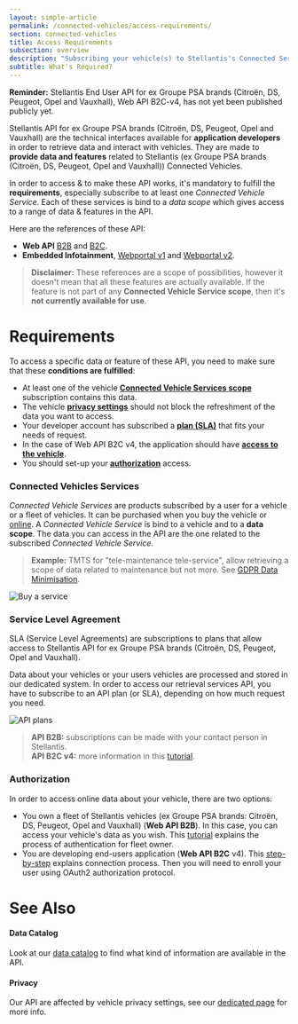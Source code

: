 ```yaml
---
layout: simple-article
permalink: /connected-vehicles/access-requirements/
section: connected-vehicles
title: Access Requirements
subsection: overview
description: "Subscribing your vehicle(s) to Stellantis's Connected Services is mandatory in order to retrieve data."
subtitle: What's Required?
---
```


<div class="notification page-disclaimer">
    <p><strong>Reminder:</strong> Stellantis End User API for ex Groupe PSA brands (Citroën, DS, Peugeot, Opel and Vauxhall), Web API B2C-v4, has not yet been published publicly yet.</p>
</div>


Stellantis API for ex Groupe PSA brands (Citroën, DS, Peugeot, Opel and Vauxhall) are the technical interfaces available for **application developers** in order to retrieve data and interact with vehicles. They are made to **provide data and features** related to Stellantis (ex Groupe PSA brands (Citroën, DS, Peugeot, Opel and Vauxhall)) Connected Vehicles.

In order to access & to make these API works, it's mandatory to fulfill the **requirements**, especially subscribe to at least one *Connected Vehicle Service*. Each of these services is bind to a *data scope* which gives access to a range of data & features in the API.

Here are the references of these API:
- **Web API** [B2B]({{site.baseurl}}/webapi/b2b/api-reference/specification/#article) and [B2C]({{site.baseurl}}/webapi/b2c/api-reference/specification/#article).
- **Embedded Infotainment**, [Webportal v1]({{site.baseurl}}/webportal/v1/api-reference/list/#article) and [Webportal v2]({{site.baseurl}}/webportal/v2/api-reference/list/#article).

> **Disclaimer:** These references are a scope of possibilities, however it doesn't mean that all these features are actually available. If the feature is not part of any **Connected Vehicle Service scope**, then it's **not currently available for use**.

# Requirements

To access a specific data or feature of these API, you need to make sure that these **conditions are fulfilled**: 
- At least one of the vehicle **[Connected Vehicle Services scope](#connected-vehicle-services)** subscription contains this data.
- The vehicle **[privacy settings]({{site.baseurl}}/connected-vehicles/privacy/#article)** should not block the refreshment of the data you want to access.
- Your developer account has subscribed a **[plan (SLA)](#service-level-agreement)** that fits your needs of request.
- In the case of Web API B2C v4, the application should have **[access to the vehicle]({{site.baseurl}}/webapi/b2c/quickstart/get-started/#article)**.
- You should set-up your **[authorization](#authorization)** access.

### Connected Vehicles Services
*Connected Vehicle Services* are products subscribed by a user for a vehicle or a fleet of vehicles. It can be purchased when you buy the vehicle or [online](https://services-store.peugeot.fr/). A *Connected Vehicle Service* is bind to a vehicle and to a **data scope**. The data you can access in the API are the one related to the subscribed *Connected Vehicle Service*.

> **Example:** TMTS for "tele-maintenance tele-service", allow retrieving a scope of data related to maintenance but not more. See [GDPR Data Minimisation](https://gdpr-info.eu/art-5-gdpr/).

![Buy a service]({{site.baseurl}}/assets/images/services-store.jpg)


### Service Level Agreement

SLA (Service Level Agreements) are subscriptions to plans that allow access to Stellantis API for ex Groupe PSA brands (Citroën, DS, Peugeot, Opel and Vauxhall). 

Data about your vehicles or your users vehicles are processed and stored in our dedicated system. In order to access our retrieval services API, you have to subscribe to an API plan (or SLA), depending on how much request you need.

![API plans]({{site.baseurl}}/assets/images/api-plans.jpg)


> **API B2B:** subscriptions can be made with your contact person in Stellantis.<br>
**API B2C v4:** more information in this [tutorial]({{site.baseurl}}/webapi/b2c/quickstart/get-started/#article).

### Authorization

In order to access online data about your vehicle, there are two options:
- You own a fleet of Stellantis vehicles (ex Groupe PSA brands: Citroën, DS, Peugeot, Opel and Vauxhall) (**Web API B2B**). In this case, you can access your vehicle's data as you wish. This [tutorial]({{site.baseurl}}/webapi/b2b/quickstart/authentication/#article) explains the process of authentication for fleet owner.
- You are developing end-users application (**Web API B2C** v4). This [step-by-step]({{site.baseurl}}/webapi/b2c/quickstart/connect/#article) explains connection process. Then you will need to enroll your user using OAuth2 authorization protocol.

# See Also

#### Data Catalog

Look at our [data catalog]({{site.baseurl}}/connected-vehicles/data-catalog/#article) to find what kind of information are available in the API.

#### Privacy

Our API are affected by vehicle privacy settings, see our [dedicated page]({{site.baseurl}}/connected-vehicles/privacy#article) for more info.